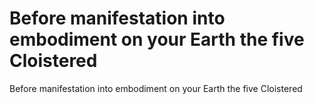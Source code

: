 # Before manifestation into embodiment on your Earth the five Cloistered

Before manifestation into embodiment on your Earth the five Cloistered